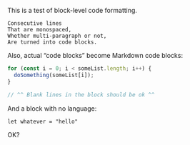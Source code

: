 This is a test of block-level code formatting.

    Consecutive lines
    That are monospaced,
    Whether multi-paragraph or not,
    Are turned into code blocks.

Also, actual “code blocks” become Markdown code blocks:

<!-- Fences are always used if we have a language tag! -->
```javascript
for (const i = 0; i < someList.length; i++) {
  doSomething(someList[i]);
}

// ^^ Blank lines in the block should be ok ^^
```

And a block with no language:

    let whatever = "hello"

OK?
